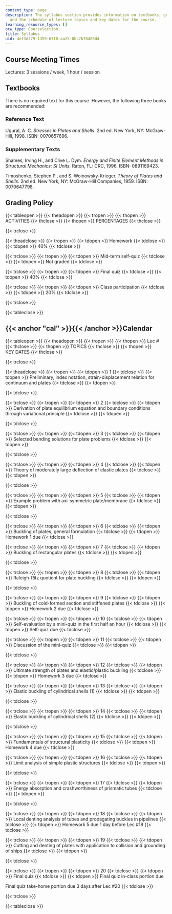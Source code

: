 ```yaml
---
content_type: page
description: The syllabus section provides information on textbooks, grading policy,
  and the schedule of lecture topics and key dates for the course.
learning_resource_types: []
ocw_type: CourseSection
title: Syllabus
uid: 4ef3d279-1359-6718-aa25-0bc7b78489d4
---
```


Course Meeting Times
--------------------

Lectures: 3 sessions / week, 1 hour / session

Textbooks
---------

There is no required text for this course. However, the following three books are recommended:

### Reference Text

Ugural, A. C. _Stresses in Plates and Shells_. 2nd ed. New York, NY: McGraw-Hill, 1998. ISBN: 0070657696.

### Supplementary Texts

Shames, Irving H., and Clive L. Dym. _Energy and Finite Element Methods in Structural Mechanics: SI Units._ Raton, FL: CRC, 1996. ISBN: 0891169423.

Timoshenko, Stephen P., and S. Woinowsky-Krieger. _Theory of Plates and Shells_. 2nd ed. New York, NY: McGraw-Hill Companies, 1959. ISBN: 0070647798.

Grading Policy
--------------

{{< tableopen >}}
{{< theadopen >}}
{{< tropen >}}
{{< thopen >}}
ACTIVITIES
{{< thclose >}}
{{< thopen >}}
PERCENTAGES
{{< thclose >}}

{{< trclose >}}

{{< theadclose >}}
{{< tropen >}}
{{< tdopen >}}
Homework
{{< tdclose >}}
{{< tdopen >}}
40%
{{< tdclose >}}

{{< trclose >}}
{{< tropen >}}
{{< tdopen >}}
Mid-term self-quiz
{{< tdclose >}}
{{< tdopen >}}
Not graded
{{< tdclose >}}

{{< trclose >}}
{{< tropen >}}
{{< tdopen >}}
Final quiz
{{< tdclose >}}
{{< tdopen >}}
40%
{{< tdclose >}}

{{< trclose >}}
{{< tropen >}}
{{< tdopen >}}
Class participation
{{< tdclose >}}
{{< tdopen >}}
20%
{{< tdclose >}}

{{< trclose >}}

{{< tableclose >}}
  

{{< anchor "cal" >}}{{< /anchor >}}Calendar
-------------------------------------------

{{< tableopen >}}
{{< theadopen >}}
{{< tropen >}}
{{< thopen >}}
Lec #
{{< thclose >}}
{{< thopen >}}
TOPICS
{{< thclose >}}
{{< thopen >}}
KEY DATES
{{< thclose >}}

{{< trclose >}}

{{< theadclose >}}
{{< tropen >}}
{{< tdopen >}}
1
{{< tdclose >}}
{{< tdopen >}}
Preliminary, index notation, strain-displacement relation for continuum and plates
{{< tdclose >}}
{{< tdopen >}}

{{< tdclose >}}

{{< trclose >}}
{{< tropen >}}
{{< tdopen >}}
2
{{< tdclose >}}
{{< tdopen >}}
Derivation of plate equilibrium equation and boundary conditions through variational principle
{{< tdclose >}}
{{< tdopen >}}

{{< tdclose >}}

{{< trclose >}}
{{< tropen >}}
{{< tdopen >}}
3
{{< tdclose >}}
{{< tdopen >}}
Selected bending solutions for plate problems
{{< tdclose >}}
{{< tdopen >}}

{{< tdclose >}}

{{< trclose >}}
{{< tropen >}}
{{< tdopen >}}
4
{{< tdclose >}}
{{< tdopen >}}
Theory of moderately large deflection of elastic plates
{{< tdclose >}}
{{< tdopen >}}

{{< tdclose >}}

{{< trclose >}}
{{< tropen >}}
{{< tdopen >}}
5
{{< tdclose >}}
{{< tdopen >}}
Example problem with axi-symmetric plate/membrane
{{< tdclose >}}
{{< tdopen >}}

{{< tdclose >}}

{{< trclose >}}
{{< tropen >}}
{{< tdopen >}}
6
{{< tdclose >}}
{{< tdopen >}}
Buckling of plates, general formulation
{{< tdclose >}}
{{< tdopen >}}
Homework 1 due
{{< tdclose >}}

{{< trclose >}}
{{< tropen >}}
{{< tdopen >}}
7
{{< tdclose >}}
{{< tdopen >}}
Buckling of rectangular plates
{{< tdclose >}}
{{< tdopen >}}

{{< tdclose >}}

{{< trclose >}}
{{< tropen >}}
{{< tdopen >}}
8
{{< tdclose >}}
{{< tdopen >}}
Raleigh-Ritz quotient for plate buckling
{{< tdclose >}}
{{< tdopen >}}

{{< tdclose >}}

{{< trclose >}}
{{< tropen >}}
{{< tdopen >}}
9
{{< tdclose >}}
{{< tdopen >}}
Buckling of cold-formed section and stiffened plates
{{< tdclose >}}
{{< tdopen >}}
Homework 2 due
{{< tdclose >}}

{{< trclose >}}
{{< tropen >}}
{{< tdopen >}}
10
{{< tdclose >}}
{{< tdopen >}}
Self-evaluation by a mini-quiz in the first half an hour
{{< tdclose >}}
{{< tdopen >}}
Self-quiz due
{{< tdclose >}}

{{< trclose >}}
{{< tropen >}}
{{< tdopen >}}
11
{{< tdclose >}}
{{< tdopen >}}
Discussion of the mini-quiz
{{< tdclose >}}
{{< tdopen >}}

{{< tdclose >}}

{{< trclose >}}
{{< tropen >}}
{{< tdopen >}}
12
{{< tdclose >}}
{{< tdopen >}}
Ultimate strength of plates and elastic/plastic buckling
{{< tdclose >}}
{{< tdopen >}}
Homework 3 due
{{< tdclose >}}

{{< trclose >}}
{{< tropen >}}
{{< tdopen >}}
13
{{< tdclose >}}
{{< tdopen >}}
Elastic buckling of cylindrical shells (1)
{{< tdclose >}}
{{< tdopen >}}

{{< tdclose >}}

{{< trclose >}}
{{< tropen >}}
{{< tdopen >}}
14
{{< tdclose >}}
{{< tdopen >}}
Elastic buckling of cylindrical shells (2)
{{< tdclose >}}
{{< tdopen >}}

{{< tdclose >}}

{{< trclose >}}
{{< tropen >}}
{{< tdopen >}}
15
{{< tdclose >}}
{{< tdopen >}}
Fundamentals of structural plasticity
{{< tdclose >}}
{{< tdopen >}}
Homework 4 due
{{< tdclose >}}

{{< trclose >}}
{{< tropen >}}
{{< tdopen >}}
16
{{< tdclose >}}
{{< tdopen >}}
Limit analysis of simple plastic structures
{{< tdclose >}}
{{< tdopen >}}

{{< tdclose >}}

{{< trclose >}}
{{< tropen >}}
{{< tdopen >}}
17
{{< tdclose >}}
{{< tdopen >}}
Energy absorption and crashworthiness of prismatic tubes
{{< tdclose >}}
{{< tdopen >}}

{{< tdclose >}}

{{< trclose >}}
{{< tropen >}}
{{< tdopen >}}
18
{{< tdclose >}}
{{< tdopen >}}
Local denting analysis of tubes and propagating buckles in pipelines
{{< tdclose >}}
{{< tdopen >}}
Homework 5 due 1 day before Lec #18
{{< tdclose >}}

{{< trclose >}}
{{< tropen >}}
{{< tdopen >}}
19
{{< tdclose >}}
{{< tdopen >}}
Cutting and denting of plates with application to collision and grounding of ships
{{< tdclose >}}
{{< tdopen >}}

{{< tdclose >}}

{{< trclose >}}
{{< tropen >}}
{{< tdopen >}}
20
{{< tdclose >}}
{{< tdopen >}}
Final quiz
{{< tdclose >}}
{{< tdopen >}}
Final quiz in-class portion due  
  
Final quiz take-home portion due 3 days after Lec #20
{{< tdclose >}}

{{< trclose >}}

{{< tableclose >}}